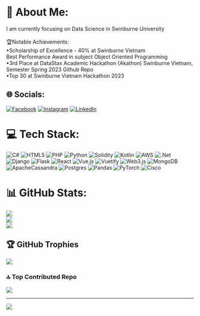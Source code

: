 # 💫 About Me:
I am currently focusing on Data Science in Swinburne University<br><br>🏆Notable Achievements:<br>•Scholarship of Excellence - 40% at Swinburne Vietnam<br>Best Performance Award in subject Object Oriented Programming<br>•3rd Place at DataStax Academic Hackathon (Akathon) Swinburne Vietnam, Semester Spring 2023 Github Repo<br>•Top 30 at Swinburne Vietnam Hackathon 2023


## 🌐 Socials:
[![Facebook](https://img.shields.io/badge/Facebook-%231877F2.svg?logo=Facebook&logoColor=white)](https://facebook.com/thanks.dou) [![Instagram](https://img.shields.io/badge/Instagram-%23E4405F.svg?logo=Instagram&logoColor=white)](https://instagram.com/thanh.dou) [![LinkedIn](https://img.shields.io/badge/LinkedIn-%230077B5.svg?logo=linkedin&logoColor=white)](https://linkedin.com/in/doupeter17) 

# 💻 Tech Stack:
![C#](https://img.shields.io/badge/c%23-%23239120.svg?style=for-the-badge&logo=csharp&logoColor=white) ![HTML5](https://img.shields.io/badge/html5-%23E34F26.svg?style=for-the-badge&logo=html5&logoColor=white) ![PHP](https://img.shields.io/badge/php-%23777BB4.svg?style=for-the-badge&logo=php&logoColor=white) ![Python](https://img.shields.io/badge/python-3670A0?style=for-the-badge&logo=python&logoColor=ffdd54) ![Solidity](https://img.shields.io/badge/Solidity-%23363636.svg?style=for-the-badge&logo=solidity&logoColor=white) ![Kotlin](https://img.shields.io/badge/kotlin-%237F52FF.svg?style=for-the-badge&logo=kotlin&logoColor=white) ![AWS](https://img.shields.io/badge/AWS-%23FF9900.svg?style=for-the-badge&logo=amazon-aws&logoColor=white) ![.Net](https://img.shields.io/badge/.NET-5C2D91?style=for-the-badge&logo=.net&logoColor=white) ![Django](https://img.shields.io/badge/django-%23092E20.svg?style=for-the-badge&logo=django&logoColor=white) ![Flask](https://img.shields.io/badge/flask-%23000.svg?style=for-the-badge&logo=flask&logoColor=white) ![React](https://img.shields.io/badge/react-%2320232a.svg?style=for-the-badge&logo=react&logoColor=%2361DAFB) ![Vue.js](https://img.shields.io/badge/vue.js-%2335495e.svg?style=for-the-badge&logo=vuedotjs&logoColor=%234FC08D) ![Vuetify](https://img.shields.io/badge/Vuetify-1867C0?style=for-the-badge&logo=vuetify&logoColor=AEDDFF) ![Web3.js](https://img.shields.io/badge/web3.js-F16822?style=for-the-badge&logo=web3.js&logoColor=white) ![MongoDB](https://img.shields.io/badge/MongoDB-%234ea94b.svg?style=for-the-badge&logo=mongodb&logoColor=white) ![ApacheCassandra](https://img.shields.io/badge/cassandra-%231287B1.svg?style=for-the-badge&logo=apache-cassandra&logoColor=white) ![Postgres](https://img.shields.io/badge/postgres-%23316192.svg?style=for-the-badge&logo=postgresql&logoColor=white) ![Pandas](https://img.shields.io/badge/pandas-%23150458.svg?style=for-the-badge&logo=pandas&logoColor=white) ![PyTorch](https://img.shields.io/badge/PyTorch-%23EE4C2C.svg?style=for-the-badge&logo=PyTorch&logoColor=white) ![Cisco](https://img.shields.io/badge/cisco-%23049fd9.svg?style=for-the-badge&logo=cisco&logoColor=black)
# 📊 GitHub Stats:
![](https://github-readme-stats.vercel.app/api?username=104167828&theme=darcula&hide_border=false&include_all_commits=false&count_private=false)<br/>
![](https://github-readme-streak-stats.herokuapp.com/?user=104167828&theme=darcula&hide_border=false)<br/>
![](https://github-readme-stats.vercel.app/api/top-langs/?username=104167828&theme=darcula&hide_border=false&include_all_commits=false&count_private=false&layout=compact)

## 🏆 GitHub Trophies
![](https://github-profile-trophy.vercel.app/?username=104167828&theme=dracula&no-frame=false&no-bg=true&margin-w=4)

### 🔝 Top Contributed Repo
![](https://github-contributor-stats.vercel.app/api?username=104167828&limit=5&theme=dark&combine_all_yearly_contributions=true)

---
[![](https://visitcount.itsvg.in/api?id=104167828&icon=5&color=0)](https://visitcount.itsvg.in)

<!-- Proudly created with GPRM ( https://gprm.itsvg.in ) -->
